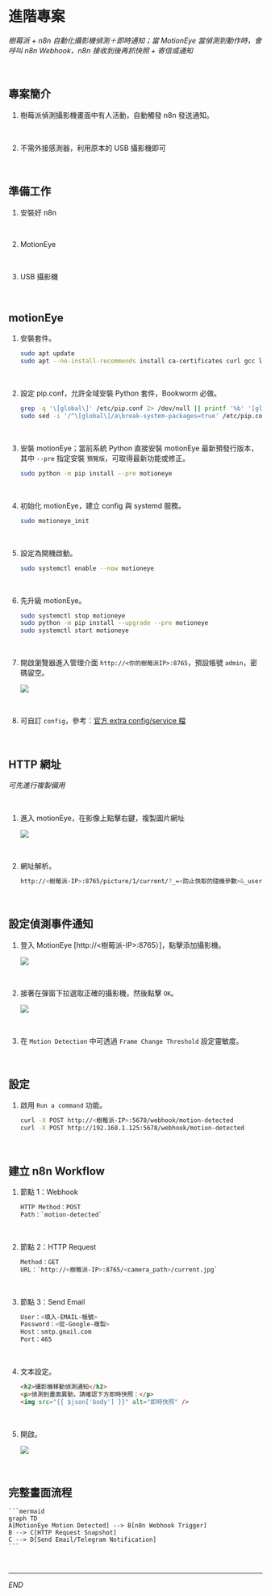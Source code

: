 # 進階專案

_樹莓派 + n8n 自動化攝影機偵測＋即時通知；當 MotionEye 當偵測到動作時，會呼叫 n8n Webhook，n8n 接收到後再抓快照 + 寄信或通知_

<br>

## 專案簡介

1. 樹莓派偵測攝影機畫面中有人活動，自動觸發 n8n 發送通知。

<br>

2. 不需外接感測器，利用原本的 USB 攝影機即可

<br>

## 準備工作

1. 安裝好 n8n

<br>

2. MotionEye

<br>

3. USB 攝影機

<br>

## motionEye

1. 安裝套件。

    ```bash
    sudo apt update
    sudo apt --no-install-recommends install ca-certificates curl gcc libjpeg62-turbo-dev libcurl4-openssl-dev libssl-dev -y
    ```

<br>

2. 設定 pip.conf，允許全域安裝 Python 套件，Bookworm 必做。

    ```bash
    grep -q '\[global\]' /etc/pip.conf 2> /dev/null || printf '%b' '[global]\n' | sudo tee -a /etc/pip.conf > /dev/null
    sudo sed -i '/^\[global\]/a\break-system-packages=true' /etc/pip.conf
    ```

<br>

3. 安裝 motionEye；當前系統 Python 直接安裝 motionEye 最新預發行版本，
其中 `--pre` 指定安裝 `預覽版`，可取得最新功能或修正。

    ```bash
    sudo python -m pip install --pre motioneye
    ```

<br>

4. 初始化 motionEye，建立 config 與 systemd 服務。

    ```bash
    sudo motioneye_init
    ```

<br>

5. 設定為開機啟動。

    ```bash
    sudo systemctl enable --now motioneye
    ```

<br>

6. 先升級 motionEye。

    ```bash
    sudo systemctl stop motioneye
    sudo python -m pip install --upgrade --pre motioneye
    sudo systemctl start motioneye
    ```

<br>

7. 開啟瀏覽器進入管理介面 `http://<你的樹莓派IP>:8765`，預設帳號 `admin`，密碼留空。

    ![](images/img_25.png)

<br>

8. 可自訂 `config`，參考：[官方 extra config/service 檔](https://github.com/motioneye-project/motioneye/tree/dev/motioneye/extra)

<br>

## HTTP 網址

_可先進行複製備用_

<br>

1. 進入 motionEye，在影像上點擊右鍵，複製圖片網址

    ![](images/img_28.png)

<br>

2. 網址解析。

    ```bash
    http://<樹莓派-IP>:8765/picture/1/current/?_=<防止快取的隨機參數>&_username=admin&_signature=<驗證身份的安全簽章>
    ```

<br>

## 設定偵測事件通知

1. 登入 MotionEye [http://<樹莓派-IP>:8765）]，點擊添加攝影機。

    ![](images/img_26.png)

<br>

2. 接著在彈窗下拉選取正確的攝影機，然後點擊 `OK`。

    ![](images/img_27.png)

<br>

3. 在 `Motion Detection` 中可透過 `Frame Change Threshold` 設定靈敏度。

<br>

## 設定

1. 啟用 `Run a command` 功能。

    ```bash
    curl -X POST http://<樹莓派-IP>:5678/webhook/motion-detected
    curl -X POST http://192.168.1.125:5678/webhook/motion-detected
    ```

<br>

## 建立 n8n Workflow

1. 節點 1：Webhook

    ```bash
    HTTP Method：POST
    Path：`motion-detected`
    ```

<br>

2. 節點 2：HTTP Request

    ```bash
    Method：GET
    URL：`http://<樹莓派-IP>:8765/<camera_path>/current.jpg`
    ```

<br>

3. 節點 3：Send Email

    ```bash
    User：<填入-EMAIL-帳號>
    Password：<從-Google-複製>
    Host：smtp.gmail.com
    Port：465
    ```

<br>

4. 文本設定。

    ```html
    <h2>攝影機移動偵測通知</h2>
    <p>偵測到畫面異動，請確認下方即時快照：</p>
    <img src="{{ $json['body'] }}" alt="即時快照" />
    ```

<br>

5. 開啟。

    ![](images/img_29.png)

<br>

## 完整畫面流程

    ```mermaid
    graph TD
    A[MotionEye Motion Detected] --> B[n8n Webhook Trigger]
    B --> C[HTTP Request Snapshot]
    C --> D[Send Email/Telegram Notification]
    ```

<br>

___

_END_